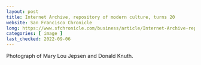 ```yaml
---
layout: post
title: Internet Archive, repository of modern culture, turns 20
website: San Francisco Chronicle
long: https://www.sfchronicle.com/business/article/Internet-Archive-repository-of-modern-culture-10421008.php
categories: [ image ]
last_checked: 2022-09-06
---
```

Photograph of Mary Lou Jepsen and Donald Knuth.